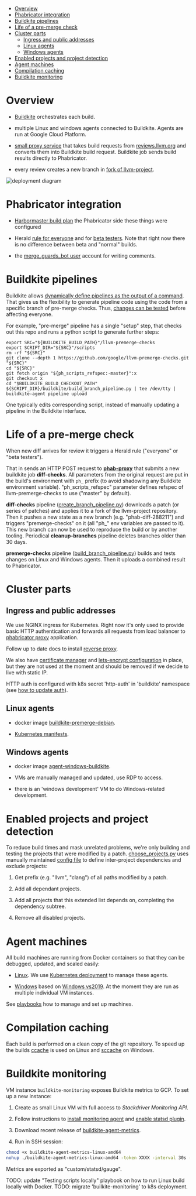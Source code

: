 - [Overview](#overview)
- [Phabricator integration](#phabricator-integration)
- [Buildkite pipelines](#buildkite-pipelines)
- [Life of a pre-merge check](#life-of-a-pre-merge-check)
- [Cluster parts](#cluster-parts)
  * [Ingress and public addresses](#ingress-and-public-addresses)
  * [Linux agents](#linux-agents)
  * [Windows agents](#windows-agents)
- [Enabled projects and project detection](#enabled-projects-and-project-detection)
- [Agent machines](#agent-machines)
- [Compilation caching](#compilation-caching)
- [Buildkite monitoring](#buildkite-monitoring)

# Overview

- [Buildkite](https://buildkite.com/llvm-project) orchestrates each build.

- multiple Linux and windows agents connected to Buildkite. Agents are run at
Google Cloud Platform.

- [small proxy service](/phabricator-proxy) that takes build requests from
[reviews.llvm.org](http://reviews.llvm.org) and converts them into Buildkite
build request. Buildkite job sends build results directly to Phabricator.

- every review creates a new branch in [fork of
llvm-project](https://github.com/llvm-premerge-tests/llvm-project).

![deployment diagram](http://www.plantuml.com/plantuml/proxy?src=https://raw.githubusercontent.com/google/llvm-premerge-checks/master/docs/deployment.plantuml)

# Phabricator integration

- [Harbormaster build plan](https://reviews.llvm.org/harbormaster/plan/5) the
Phabricator side these things were configured

- Herald [rule for everyone](https://reviews.llvm.org/H576) and for [beta
testers](https://reviews.llvm.org/H511). Note that right now there is no
difference between beta and "normal" builds.
  
- the [merge_guards_bot user](https://reviews.llvm.org/p/merge_guards_bot/)
account for writing comments.

# Buildkite pipelines

Buildkite allows [dynamically define pipelines as the output of a
command](https://buildkite.com/docs/pipelines/defining-steps#dynamic-pipelines).
That gives us the flexibility to generate pipeline code using the code from a
specific branch of pre-merge checks. Thus, 
[changes can be tested](./playbooks.md#testing-changes-before-merging)
before affecting everyone.

For example, "pre-merge" pipeline has a single "setup" step, that checks out this
repo and runs a python script to generate further steps:

```shell script
export SRC="${BUILDKITE_BUILD_PATH}"/llvm-premerge-checks
export SCRIPT_DIR="${SRC}"/scripts
rm -rf "${SRC}"
git clone --depth 1 https://github.com/google/llvm-premerge-checks.git "${SRC}"
cd "${SRC}"
git fetch origin "${ph_scripts_refspec:-master}":x
git checkout x
cd "$BUILDKITE_BUILD_CHECKOUT_PATH"
${SCRIPT_DIR}/buildkite/build_branch_pipeline.py | tee /dev/tty | buildkite-agent pipeline upload
```

One typically edits corresponding script, instead of manually updating a pipeline
in the Buildkite interface.

# Life of a pre-merge check

When new diff arrives for review it triggers a Herald rule ("everyone" or "beta
testers").

That in sends an HTTP POST request to [**phab-proxy**](../phabricator-proxy)
that submits a new buildkite job **diff-checks**. All parameters from the
original request are put in the build's environment with `ph_` prefix (to avoid
shadowing any Buildkite environment variable). "ph_scripts_refspec" parameter
defines refspec of llvm-premerge-checks to use ("master" by default).

**diff-checks** pipeline
([create_branch_pipeline.py](../scripts/buildkite/create_branch_pipeline.py))
downloads a patch (or series of patches) and applies it to a fork of the
llvm-project repository. Then it pushes a new state as a new branch (e.g.
"phab-diff-288211") and triggers "premerge-checks" on it (all "ph_" env
variables are passed to it). This new branch can now be used to reproduce the
build or by another tooling. Periodical **cleanup-branches** pipeline deletes
branches older than 30 days.

**premerge-checks** pipeline
([build_branch_pipeline.py](../scripts/buildkite/build_branch_pipeline.py))
builds and tests changes on Linux and Windows agents. Then it uploads a
combined result to Phabricator.

# Cluster parts

## Ingress and public addresses

We use NGINX ingress for Kubernetes. Right now it's only used to provide basic
HTTP authentication and forwards all requests from load balancer to
[phabricator proxy](../phabricator-proxy) application.

Follow up to date docs to install [reverse
proxy](https://kubernetes.github.io/ingress-nginx/deploy/#gce-gke).
 
We also have [certificate manager](
http://docs.cert-manager.io/en/latest/getting-started/install/kubernetes.html) and 
[lets-encrypt configuration](../kubernetes/cert-issuer.yaml) in place, but they are
not used at the moment and should be removed if we decide to live with static IP.

HTTP auth is configured with k8s secret 'http-auth' in 'buildkite' namespace 
(see [how to update auth](playbooks.md#update-http-auth-credentials)).

## Linux agents

- docker image [buildkite-premerge-debian](../containers/buildkite-premerge-debian).

- [Kubernetes manifests](../kubernetes/buildkite).

## Windows agents

- docker image [agent-windows-buildkite](../containers/agent-windows-buildkite).

- VMs are manually managed and updated, use RDP to access.

- there is an 'windows development' VM to do Windows-related development.

# Enabled projects and project detection

To reduce build times and mask unrelated problems, we're only building and
testing the projects that were modified by a patch.
[choose_projects.py](../scripts/choose_projects.py) uses manually maintained
[config file](../scripts/llvm-dependencies.yaml) to define inter-project
dependencies and exclude projects:

1. Get prefix (e.g. "llvm", "clang") of all paths modified by a patch.

1. Add all dependant projects.

1. Add all projects that this extended list depends on, completing the
dependency subtree.

1. Remove all disabled projects.

# Agent machines

All build machines are running from Docker containers so that they can be
debugged, updated, and scaled easily:

- [Linux](../containers/buildkite-premerge-debian/Dockerfile). We use
[Kubernetes deployment](../kubernetes/buildkite) to manage these agents.
  
- [Windows](../containers/agent-windows-buildkite/Dockerfile) based on [Windows
vs2019](../containers/agent-windows-vs2019). At the moment they are run as
multiple individual VM instances.
  
See [playbooks](playbooks.md) how to manage and set up machines.

# Compilation caching

Each build is performed on a clean copy of the git repository. To speed up the
builds [ccache](https://ccache.dev/) is used on Linux and
[sccache](https://github.com/mozilla/sccache) on Windows.

# Buildkite monitoring

VM instance `buildkite-monitoring` exposes Buildkite metrics to GCP.
To set up a new instance:

1. Create as small Linux VM with full access to *Stackdriver Monitoring API*.

1. Follow instructions to [install monitoring
agent](https://cloud.google.com/monitoring/agent/install-agent) and [enable
statsd plugin](https://cloud.google.com/monitoring/agent/plugins/statsd).

1. Download recent release of
[buildkite-agent-metrics](https://github.com/buildkite/buildkite-agent-metrics/releases).

1. Run in SSH session:
```bash
chmod +x buildkite-agent-metrics-linux-amd64
nohup ./buildkite-agent-metrics-linux-amd64 -token XXXX -interval 30s -backend statsd &
```

Metrics are exported as "custom/statsd/gauge".

TODO: update "Testing scripts locally" playbook on how to run Linux build locally with Docker.
TODO: migrate 'builkite-monitoring' to k8s deployment.